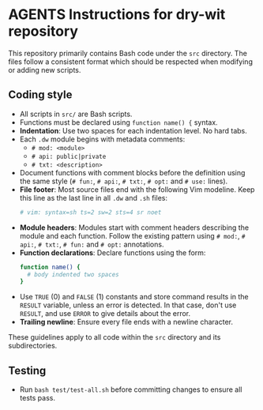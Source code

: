 # AGENTS Instructions for dry-wit repository

This repository primarily contains Bash code under the `src` directory. The
files follow a consistent format which should be respected when modifying or
adding new scripts.

## Coding style

- All scripts in `src/` are Bash scripts.
- Functions must be declared using `function name() {` syntax.
- **Indentation**: Use two spaces for each indentation level. No hard tabs.
- Each `.dw` module begins with metadata comments:
  - `# mod: <module>`
  - `# api: public|private`
  - `# txt: <description>`
- Document functions with comment blocks before the definition using the same
  style (`# fun:`, `# api:`, `# txt:`, `# opt:` and `# use:` lines).
- **File footer**: Most source files end with the following Vim modeline. Keep
  this line as the last line in all `.dw` and `.sh` files:
  ```bash
  # vim: syntax=sh ts=2 sw=2 sts=4 sr noet
  ```
- **Module headers**: Modules start with comment headers describing the module
  and each function. Follow the existing pattern using `# mod:`, `# api:`,
  `# txt:`, `# fun:` and `# opt:` annotations.
- **Function declarations**: Declare functions using the form:
  ```bash
  function name() {
    # body indented two spaces
  }
  ```
- Use `TRUE` (0) and `FALSE` (1) constants and store command results in the
  `RESULT` variable, unless an error is detected. In that case, don't use `RESULT`,
  and use `ERROR` to give details about the error.
- **Trailing newline**: Ensure every file ends with a newline character.

These guidelines apply to all code within the `src` directory and its
subdirectories.

## Testing
- Run `bash test/test-all.sh` before committing changes to ensure all tests pass.
